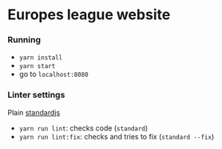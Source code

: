Europes league website
=================================

### Running

- `yarn install`
- `yarn start`
- go to `localhost:8080`

### Linter settings

Plain [standardjs](https://standardjs.com/)

- `yarn run lint`: checks code (`standard`)
- `yarn run lint:fix`: checks and tries to fix (`standard --fix`)
